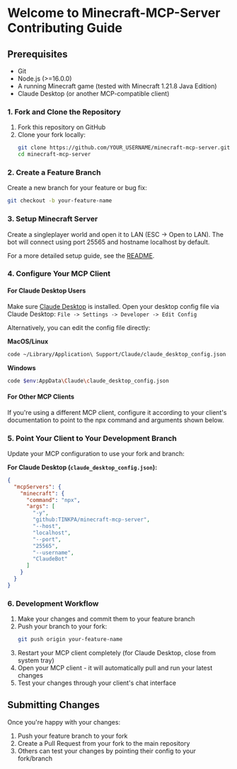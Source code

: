 # Welcome to Minecraft-MCP-Server Contributing Guide

## Prerequisites
- Git
- Node.js (>=16.0.0)
- A running Minecraft game (tested with Minecraft 1.21.8 Java Edition)
- Claude Desktop (or another MCP-compatible client)

### 1. Fork and Clone the Repository

1. Fork this repository on GitHub
2. Clone your fork locally:
   ```bash
   git clone https://github.com/YOUR_USERNAME/minecraft-mcp-server.git
   cd minecraft-mcp-server
   ```

### 2. Create a Feature Branch

Create a new branch for your feature or bug fix:
```bash
git checkout -b your-feature-name
```

### 3. Setup Minecraft Server

Create a singleplayer world and open it to LAN (ESC -> Open to LAN). The bot will connect using port 25565 and hostname localhost by default.

For a more detailed setup guide, see the [README](README.md).

### 4. Configure Your MCP Client

#### For Claude Desktop Users

Make sure [Claude Desktop](https://claude.ai/download) is installed. Open your desktop config file via Claude Desktop: `File -> Settings -> Developer -> Edit Config`

Alternatively, you can edit the config file directly:

**MacOS/Linux**
```bash
code ~/Library/Application\ Support/Claude/claude_desktop_config.json
```

**Windows**
```bash
code $env:AppData\Claude\claude_desktop_config.json
```

#### For Other MCP Clients

If you're using a different MCP client, configure it according to your client's documentation to point to the npx command and arguments shown below.

### 5. Point Your Client to Your Development Branch

Update your MCP configuration to use your fork and branch:

**For Claude Desktop (`claude_desktop_config.json`):**
```json
{
  "mcpServers": {
    "minecraft": {
      "command": "npx",
      "args": [
        "-y",
        "github:TINKPA/minecraft-mcp-server",
        "--host",
        "localhost",
        "--port",
        "25565",
        "--username",
        "ClaudeBot"
      ]
    }
  }
}
```

### 6. Development Workflow

1. Make your changes and commit them to your feature branch
2. Push your branch to your fork:
   ```bash
   git push origin your-feature-name
   ```
3. Restart your MCP client completely (for Claude Desktop, close from system tray)
4. Open your MCP client - it will automatically pull and run your latest changes
5. Test your changes through your client's chat interface

## Submitting Changes

Once you're happy with your changes:
1. Push your feature branch to your fork
2. Create a Pull Request from your fork to the main repository
3. Others can test your changes by pointing their config to your fork/branch
